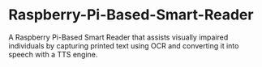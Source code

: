 # Raspberry-Pi-Based-Smart-Reader
A Raspberry Pi-Based Smart Reader that assists visually impaired individuals by capturing printed text using OCR and converting it into speech with a TTS engine. 
